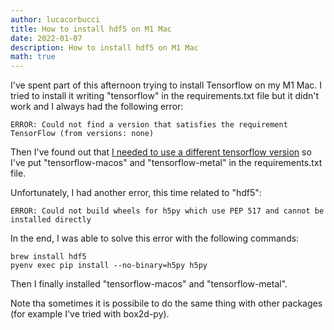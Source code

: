 ```yaml
---
author: lucacorbucci
title: How to install hdf5 on M1 Mac
date: 2022-01-07
description: How to install hdf5 on M1 Mac
math: true
---
```


I've spent part of this afternoon trying to install Tensorflow on my M1 Mac. I tried to install it writing "tensorflow" in the requirements.txt file but it didn't work and I always had the following error:

```
ERROR: Could not find a version that satisfies the requirement TensorFlow (from versions: none)
```

Then I've found out that [I needed to use a different tensorflow version](https://developer.apple.com/metal/tensorflow-plugin/) so I've put "tensorflow-macos" and "tensorflow-metal" in the requirements.txt file.

Unfortunately, I had another error, this time related to "hdf5":

```
ERROR: Could not build wheels for h5py which use PEP 517 and cannot be installed directly
```

In the end, I was able to solve this error with the following commands:

```
brew install hdf5
pyenv exec pip install --no-binary=h5py h5py
```

Then I finally installed "tensorflow-macos" and "tensorflow-metal".

Note tha sometimes it is possibile to do the same thing with other packages (for example I've tried with box2d-py).
